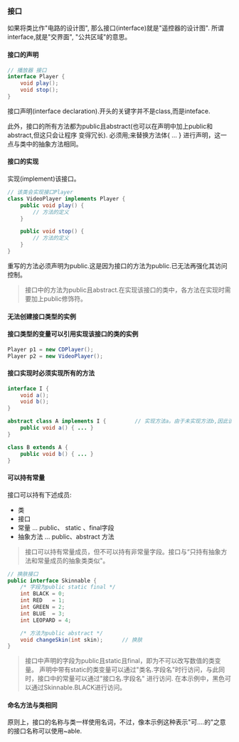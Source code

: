 ### 接口
如果将类比作"电路的设计图", 那么接口(interface)就是"遥控器的设计图".
所谓interface,就是"交界面", "公共区域"的意思。

#### 接口的声明
```java
// 播放器 接口
interface Player {
	void play();
	void stop();
}
```

接口声明(interface declaration).开头的关键字并不是class,而是inteface.

此外，接口的所有方法都为public且abstract(也可以在声明中加上public和abstract,但这只会让程序
变得冗长).
必须用;来替换方法体{ ... } 进行声明，这一点与类中的抽象方法相同。


#### 接口的实现
实现(implement)该接口。
```java
// 该类会实现接口Player
class VideoPlayer implements Player {
	public void play() {
		// 方法的定义
	}

	public void stop() {
		// 方法的定义
	}
}
```

重写的方法必须声明为public.这是因为接口的方法为public.已无法再强化其访问控制。
> 接口中的方法为public且abstract.在实现该接口的类中，各方法在实现时需要加上public修饰符。


#### 无法创建接口类型的实例
#### 接口类型的变量可以引用实现该接口的类的实例
```java
Player p1 = new CDPlayer();
Player p2 = new VideoPlayer();
```

#### 接口实现时必须实现所有的方法
```java
interface I {
	void a();
	void b();
}

abstract class A implements I {			// 实现方法a。由于未实现方法b,因此该类为抽象类
	public void a() { ... }
}

class B extends A {
	public void b() { ... }
}
```

#### 可以持有常量
接口可以持有下述成员:
* 类
* 接口
* 常量 ... public、 static 、final字段
* 抽象方法  ... public、abstract 方法
> 接口可以持有常量成员，但不可以持有非常量字段。接口与“只持有抽象方法和常量成员的抽象类类似"。

```java
// 换肤接口
public interface Skinnable {
	/* 字段为public static final */
	int BLACK = 0;
	int RED   = 1;
	int GREEN = 2;
	int BLUE  = 3;
	int LEOPARD = 4;

	/* 方法为public abstract */
	void changeSkin(int skin);		// 换肤
}
```

> 接口中声明的字段为public且static且final，即为不可以改写数值的类变量。
声明中带有static的类变量可以通过"类名.字段名"时行访问，与此同时，接口中的常量可以通过"接口名.字段名"
进行访问.
在本示例中，黑色可以通过Skinnable.BLACK进行访问。

#### 命名方法与类相同
原则上，接口的名称与类一样使用名词，不过，像本示例这种表示"可....的"之意的接口名称可以使用~able.
